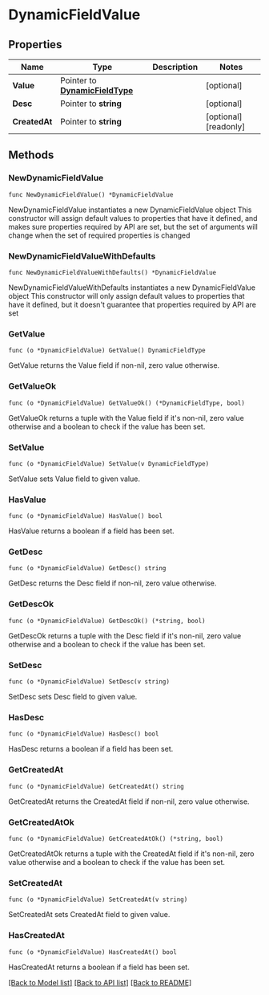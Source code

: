 # DynamicFieldValue

## Properties

Name | Type | Description | Notes
------------ | ------------- | ------------- | -------------
**Value** | Pointer to [**DynamicFieldType**](DynamicFieldType.md) |  | [optional] 
**Desc** | Pointer to **string** |  | [optional] 
**CreatedAt** | Pointer to **string** |  | [optional] [readonly] 

## Methods

### NewDynamicFieldValue

`func NewDynamicFieldValue() *DynamicFieldValue`

NewDynamicFieldValue instantiates a new DynamicFieldValue object
This constructor will assign default values to properties that have it defined,
and makes sure properties required by API are set, but the set of arguments
will change when the set of required properties is changed

### NewDynamicFieldValueWithDefaults

`func NewDynamicFieldValueWithDefaults() *DynamicFieldValue`

NewDynamicFieldValueWithDefaults instantiates a new DynamicFieldValue object
This constructor will only assign default values to properties that have it defined,
but it doesn't guarantee that properties required by API are set

### GetValue

`func (o *DynamicFieldValue) GetValue() DynamicFieldType`

GetValue returns the Value field if non-nil, zero value otherwise.

### GetValueOk

`func (o *DynamicFieldValue) GetValueOk() (*DynamicFieldType, bool)`

GetValueOk returns a tuple with the Value field if it's non-nil, zero value otherwise
and a boolean to check if the value has been set.

### SetValue

`func (o *DynamicFieldValue) SetValue(v DynamicFieldType)`

SetValue sets Value field to given value.

### HasValue

`func (o *DynamicFieldValue) HasValue() bool`

HasValue returns a boolean if a field has been set.

### GetDesc

`func (o *DynamicFieldValue) GetDesc() string`

GetDesc returns the Desc field if non-nil, zero value otherwise.

### GetDescOk

`func (o *DynamicFieldValue) GetDescOk() (*string, bool)`

GetDescOk returns a tuple with the Desc field if it's non-nil, zero value otherwise
and a boolean to check if the value has been set.

### SetDesc

`func (o *DynamicFieldValue) SetDesc(v string)`

SetDesc sets Desc field to given value.

### HasDesc

`func (o *DynamicFieldValue) HasDesc() bool`

HasDesc returns a boolean if a field has been set.

### GetCreatedAt

`func (o *DynamicFieldValue) GetCreatedAt() string`

GetCreatedAt returns the CreatedAt field if non-nil, zero value otherwise.

### GetCreatedAtOk

`func (o *DynamicFieldValue) GetCreatedAtOk() (*string, bool)`

GetCreatedAtOk returns a tuple with the CreatedAt field if it's non-nil, zero value otherwise
and a boolean to check if the value has been set.

### SetCreatedAt

`func (o *DynamicFieldValue) SetCreatedAt(v string)`

SetCreatedAt sets CreatedAt field to given value.

### HasCreatedAt

`func (o *DynamicFieldValue) HasCreatedAt() bool`

HasCreatedAt returns a boolean if a field has been set.


[[Back to Model list]](../README.md#documentation-for-models) [[Back to API list]](../README.md#documentation-for-api-endpoints) [[Back to README]](../README.md)


